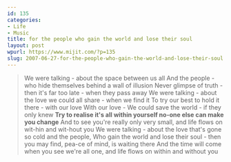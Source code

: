 ```yaml
---
id: 135
categories:
- Life
- Music
title: for the people who gain the world and lose their soul
layout: post
wpurl: https://www.mijit.com/?p=135
slug: 2007-06-27-for-the-people-who-gain-the-world-and-lose-their-soul
---
```

<blockquote>We were talking - about the space between us all
And the people - who hide themselves behind a wall of illusion
Never glimpse of truth - then it's far too late - when they pass away
We were talking - about the love we could all share - when we find it
To try our best to hold it there - with our love
With our love - We could save the world - if they only knew
<strong>Try to realise it's all within yourself no-one else can make you change</strong>
And to see you're really only very small, and life flows on
wit-hin and wit-hout you
We were talking - about the love that's gone so cold and the people,
Who gain the world and lose their soul - then you may find,
pea-ce of mind, is waiting there
And the time will come when you see we're all one, and life flows on within and without you
</blockquote>

<object width="425" height="344"><param name="movie" value="https://www.youtube.com/v/Z3OXDwmlEZE&hl=en&fs=1"></param><param name="allowFullScreen" value="true"></param><param name="allowscriptaccess" value="always"></param><embed src="https://www.youtube.com/v/Z3OXDwmlEZE&hl=en&fs=1" type="application/x-shockwave-flash" allowscriptaccess="always" allowfullscreen="true" width="425" height="344"></embed></object>
